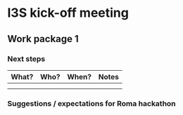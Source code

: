 # I3S kick-off meeting

## Work package 1

### Next steps

| What? | Who? | When? | Notes |
|---|:-:|:-:|:-:|
|  |  |  |  |
|  |  |  |  |


### Suggestions / expectations for Roma hackathon